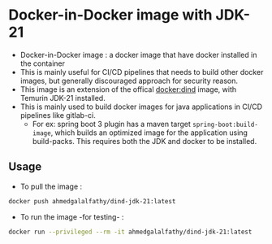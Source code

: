 # Docker-in-Docker image with JDK-21

- Docker-in-Docker image : a docker image that have docker installed in the container
- This is mainly useful for CI/CD pipelines that needs to build other docker images, but generally discouraged approach for security reason.
- This image is an extension of the offical [docker:dind](https://hub.docker.com/_/docker) image, with Temurin JDK-21 installed.
- This is mainly used to build docker images for java applications in CI/CD pipelines like gitlab-ci. 
    - For ex: spring boot 3 plugin has a maven target `spring-boot:build-image`, which builds an optimized image for the application using build-packs. This requires both the JDK and docker to be installed.

## Usage

- To pull the image : 
```sh
docker push ahmedgalalfathy/dind-jdk-21:latest
```

- To run the image -for testing- : 
```sh
docker run --privileged --rm -it ahmedgalalfathy/dind-jdk-21:latest
```

